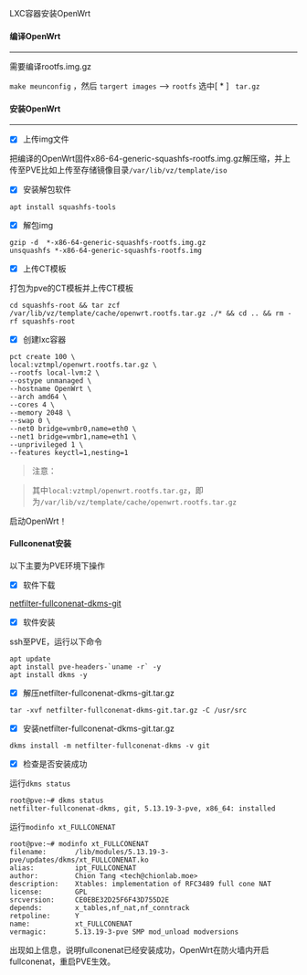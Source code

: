 LXC容器安装OpenWrt



#### 编译OpenWrt

---

需要编译rootfs.img.gz

`make meunconfig` ，然后 `targert images` --> `rootfs` 选中[ * ] ` tar.gz`



#### 安装OpenWrt

---

- [x] 上传img文件

把编译的OpenWrt固件x86-64-generic-squashfs-rootfs.img.gz解压缩，并上传至PVE比如上传至存储镜像目录`/var/lib/vz/template/iso`


- [x] 安装解包软件

```
apt install squashfs-tools
```


- [x] 解包img

```shell
gzip -d  *-x86-64-generic-squashfs-rootfs.img.gz
unsquashfs *-x86-64-generic-squashfs-rootfs.img
```


- [x] 上传CT模板

打包为pve的CT模板并上传CT模板

```shell
cd squashfs-root && tar zcf /var/lib/vz/template/cache/openwrt.rootfs.tar.gz ./* && cd .. && rm -rf squashfs-root
```



- [x] 创建lxc容器

```shell
pct create 100 \
local:vztmpl/openwrt.rootfs.tar.gz \
--rootfs local-lvm:2 \
--ostype unmanaged \
--hostname OpenWrt \
--arch amd64 \
--cores 4 \
--memory 2048 \
--swap 0 \
--net0 bridge=vmbr0,name=eth0 \
--net1 bridge=vmbr1,name=eth1 \
--unprivileged 1 \
--features keyctl=1,nesting=1
```

> 注意：

> 其中`local:vztmpl/openwrt.rootfs.tar.gz`，即为`/var/lib/vz/template/cache/openwrt.rootfs.tar.gz`



启动OpenWrt！



#### Fullconenat安装



以下主要为PVE环境下操作



- [x] 软件下载

[netfilter-fullconenat-dkms-git](https://github.com/roacn/myFavorites/blob/main/PVE/lxc%E5%AE%B9%E5%99%A8/netfilter-fullconenat-dkms-git.tar.gz)



- [x] 软件安装

ssh至PVE，运行以下命令

```shell
apt update
apt install pve-headers-`uname -r` -y
apt install dkms -y
```



- [x] 解压netfilter-fullconenat-dkms-git.tar.gz

```shell
tar -xvf netfilter-fullconenat-dkms-git.tar.gz -C /usr/src
```



- [x] 安装netfilter-fullconenat-dkms-git.tar.gz

```shell
dkms install -m netfilter-fullconenat-dkms -v git
```



- [x] 检查是否安装成功

运行`dkms status`

```shell
root@pve:~# dkms status
netfilter-fullconenat-dkms, git, 5.13.19-3-pve, x86_64: installed
```

运行`modinfo xt_FULLCONENAT`

```shell
root@pve:~# modinfo xt_FULLCONENAT
filename:       /lib/modules/5.13.19-3-pve/updates/dkms/xt_FULLCONENAT.ko
alias:          ipt_FULLCONENAT
author:         Chion Tang <tech@chionlab.moe>
description:    Xtables: implementation of RFC3489 full cone NAT
license:        GPL
srcversion:     CE0EBE32D25F6F43D755D2E
depends:        x_tables,nf_nat,nf_conntrack
retpoline:      Y
name:           xt_FULLCONENAT
vermagic:       5.13.19-3-pve SMP mod_unload modversions 
```

出现如上信息，说明fullconenat已经安装成功，OpenWrt在防火墙内开启fullconenat，重启PVE生效。
